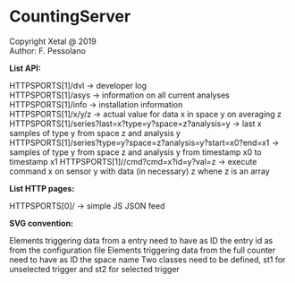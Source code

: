 # CountingServer

Copyright Xetal @ 2019  
Author: F. Pessolano  


**List API:**

HTTPSPORTS[1]/dvl -> developer log  
HTTPSPORTS[1]/asys -> information on all current analyses
HTTPSPORTS[1]/info -> installation information  
HTTPSPORTS[1]/x/y/z -> actual value for data x in space y on averaging z  
HTTPSPORTS[1]/series?last=x?type=y?space=z?analysis=y -> last x samples of type y from space z and analysis y  
HTTPSPORTS[1]/series?type=y?space=z?analysis=y?start=x0?end=x1 -> samples of type y from space z and analysis y from timestamp x0 to timestamp x1 
HTTPSPORTS[1]//cmd?cmd=x?id=y?val=z -> execute command x on sensor y with data (in necessary) z whene z is an array


**List HTTP pages:**

HTTPSPORTS[0]/ -> simple JS JSON feed  

**SVG convention:**

Elements triggering data from a entry need to have as ID the entry id as from the configuration file
Elements triggering data from the full counter need to have as ID the space name
Two classes need to be defined, st1 for unselected trigger and st2 for selected trigger